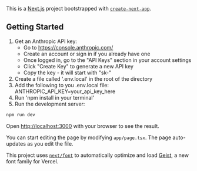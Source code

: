 This is a [Next.js](https://nextjs.org) project bootstrapped with [`create-next-app`](https://nextjs.org/docs/app/api-reference/cli/create-next-app).

## Getting Started
1. Get an Anthropic API key:
    * Go to https://console.anthropic.com/
    * Create an account or sign in if you already have one
    * Once logged in, go to the "API Keys" section in your account settings
    * Click "Create Key" to generate a new API key
    * Copy the key - it will start with "sk-"
2. Create a file called '.env.local' in the root of the directory
3. Add the following to you .env.local file:
    ANTHROPIC_API_KEY=your_api_key_here
5. Run 'npm install in your terminal'
6. Run the development server:

```bash
npm run dev
```

Open [http://localhost:3000](http://localhost:3000) with your browser to see the result.

You can start editing the page by modifying `app/page.tsx`. The page auto-updates as you edit the file.

This project uses [`next/font`](https://nextjs.org/docs/app/building-your-application/optimizing/fonts) to automatically optimize and load [Geist](https://vercel.com/font), a new font family for Vercel.

